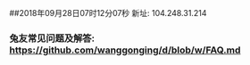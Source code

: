##2018年09月28日07时12分07秒 新址: 104.248.31.214
### 兔友常见问题及解答: https://github.com/wanggonging/d/blob/w/FAQ.md

